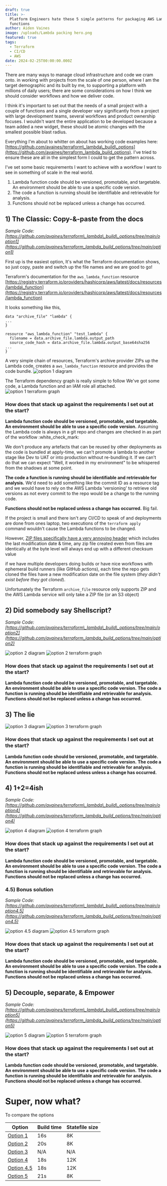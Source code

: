 ```yaml
---
draft: true
title: >-
  Platform Engineers hate these 5 simple patterns for packaging AWS Lambda
  functions
author: Aiden Vaines
image: /uploads/Lambda packing hero.png
featured: true
tags:
  - Terraform
  - CI/CD
  - AWS
date: 2024-02-25T00:00:00.000Z
---
```


There are many ways to manage cloud infrastructure and code we cram onto. in working with projects from the scale of one person, where I am the target demographic and its built by me, to supporting a platform with millions of daily users; there are some considerations on how I think we should consider workflows and how we deliver code.

I think it's important to set out that the needs of a small project with a couple of functions and a single developer vary significantly from a project with large development teams, several workflows and product ownership focuses. I wouldn't want the entire application to be developed because a team added a new widget, these should be atomic changes with the smallest possible blast radius.

Everything I'm about to whitter on about has working code examples here: [https://github.com/avaines/terraform\_lambda\_build\_options](https://github.com/avaines/terraform_lambda_build_options). I've tried to ensure these are all in the simplest form I could to get the pattern across.

I've set some basic requirements I want to achieve with a workflow I want to see in something of scale in the real world.

1. Lambda function code should be versioned, promotable, and targetable. An environment should be able to use a specific code version.
2. The code a function is running should be identifiable and retrievable for analysis.
3. Functions should not be replaced unless a change has occurred.

## 1) The Classic: Copy-&-paste from the docs

*Sample Code: [https://github.com/avaines/terraform\_lambda\_build\_options/tree/main/option1](https://github.com/avaines/terraform_lambda_build_options/tree/main/option1)*

First up is the easiest option, It's what the Terraform documentation shows, so just copy, paste and switch up the file names and we are good to go!

Terraform's documentation for the `aws_lambda_function` resource [https://registry.terraform.io/providers/hashicorp/aws/latest/docs/resources/lambda\_function](https://registry.terraform.io/providers/hashicorp/aws/latest/docs/resources/lambda_function)

It looks something like this,

```hcl
data "archive_file" "lambda" {
...
}

resource "aws_lambda_function" "test_lambda" {
  filename = data.archive_file.lambda.output_path
  source_code_hash = data.archive_file.lambda.output_base64sha256
...
}
```

A very simple chain of resources, Terraform's archive provider ZIPs up the Lambda code, creates a `aws_lambda_function` resource and provides the code bundle.
![option 1 diagram](https://raw.githubusercontent.com/avaines/terraform_lambda_build_options/main/option1/diagram.png)

The Terraform dependency graph is really simple to follow We've got some code, a Lambda function and an IAM role all attached.
![option 1 terraform graph](https://github.com/avaines/terraform_lambda_build_options/raw/main/option1/graph.png)

### How does that stack up against the requirements I set out at the start?

**Lambda function code should be versioned, promotable, and targetable. An environment should be able to use a specific code version.**
Assuming the Lambda code is always in a git repo and changes are checked in as part of the workflow :white\_check\_mark:

We don't produce any artefacts that can be reused by other deployments as the code is bundled at apply-time, we can't promote a lambda to another stage like Dev to UAT or into production without re-bundling it. If we can't do that we can expect "Well, it worked in my environment" to be whispered from the shadows at some point.

**The code a function is running should be identifiable and retrievable for analysis.**
We'd need to add something like the commit ID as a resource tag and we would have to rely on the AWS Lambda 'versioning' to retrieve old versions as not every commit to the repo would be a change to the running code.

**Functions should not be replaced unless a change has occurred.**
Big fail.

If the project is small and there isn't any CI/CD to speak of and deployments are done from ones laptop, two executions of the `terraform apply` command wouldn't cause the Lambda functions to be changed.

However, [ZIP files specifically have a very annoying header](http://en.wikipedia.org/wiki/Zip_%28file_format%29) which includes the last modification date & time, any zip file created even from files are identically at the byte level will always end up with a different checksum value

if we have multiple developers doing builds or have nice workflows with ephemeral build runners (like GitHub actions), each time the repo gets cloned the files have a new modification date on the file system (*they didn't exist before they got cloned*).

Unfortunately the Terraform `archive_file` resource only supports ZIP and the AWS Lambda service will only take a ZIP file (or an S3 object)

## 2) Did somebody say Shellscript?

*Sample Code: [https://github.com/avaines/terraform\_lambda\_build\_options/tree/main/option2](https://github.com/avaines/terraform_lambda_build_options/tree/main/option2)*

![option 2 diagram](https://github.com/avaines/terraform_lambda_build_options/raw/main/option2/diagram.png)
![option 2 terraform graph](https://github.com/avaines/terraform_lambda_build_options/raw/main/option2/graph.png)

### How does that stack up against the requirements I set out at the start?

**Lambda function code should be versioned, promotable, and targetable. An environment should be able to use a specific code version.**
**The code a function is running should be identifiable and retrievable for analysis.**
**Functions should not be replaced unless a change has occurred.**

## 3) The lie

![option 3 diagram](https://github.com/avaines/terraform_lambda_build_options/raw/main/option3/diagram.png)
![option 3 terraform graph](https://github.com/avaines/terraform_lambda_build_options/raw/main/option3/graph.png)

### How does that stack up against the requirements I set out at the start?

**Lambda function code should be versioned, promotable, and targetable. An environment should be able to use a specific code version.**
**The code a function is running should be identifiable and retrievable for analysis.**
**Functions should not be replaced unless unless a change has occurred.**

## 4) 1+2=4ish

*Sample Code: [https://github.com/avaines/terraform\_lambda\_build\_options/tree/main/option4](https://github.com/avaines/terraform_lambda_build_options/tree/main/option4)*

![option 4 diagram](https://github.com/avaines/terraform_lambda_build_options/raw/main/option4/diagram.png)
![option 4 terraform graph](https://github.com/avaines/terraform_lambda_build_options/raw/main/option4/graph.png)

### How does that stack up against the requirements I set out at the start?

**Lambda function code should be versioned, promotable, and targetable. An environment should be able to use a specific code version.**
**The code a function is running should be identifiable and retrievable for analysis.**
**Functions should not be replaced unless a change has occurred.**

### 4.5) Bonus solution

*Sample Code: [https://github.com/avaines/terraform\_lambda\_build\_options/tree/main/option4.5](https://github.com/avaines/terraform_lambda_build_options/tree/main/option4.5)*

![option 4.5 diagram](https://github.com/avaines/terraform_lambda_build_options/raw/main/option4.5/diagram.png)
![option 4.5 terraform graph](https://github.com/avaines/terraform_lambda_build_options/raw/main/option4.5/graph.png)

### How does that stack up against the requirements I set out at the start?

**Lambda function code should be versioned, promotable, and targetable. An environment should be able to use a specific code version.**
**The code a function is running should be identifiable and retrievable for analysis.**
**Functions should not be replaced unless a change has occurred.**

## 5) Decouple, separate, & Empower

*Sample Code: [https://github.com/avaines/terraform\_lambda\_build\_options/tree/main/option5](https://github.com/avaines/terraform_lambda_build_options/tree/main/option5)*

![option 5 diagram](https://github.com/avaines/terraform_lambda_build_options/raw/main/option5/diagram.png)
![option 5 terraform graph](https://github.com/avaines/terraform_lambda_build_options/raw/main/option5/graph.png)

### How does that stack up against the requirements I set out at the start?

**Lambda function code should be versioned, promotable, and targetable. An environment should be able to use a specific code version.**
**The code a function is running should be identifiable and retrievable for analysis.**
**Functions should not be replaced unless a change has occurred.**

# Super, now what?

To compare the options

| Option                                                                                      | Build time | Statefile size |
| ------------------------------------------------------------------------------------------- | ---------- | -------------- |
| [Option 1](https://github.com/avaines/terraform_lambda_build_options/tree/main/option1)     | 16s        | 8K             |
| [Option 2](https://github.com/avaines/terraform_lambda_build_options/tree/main/option2)     | 20s        | 8K             |
| [Option 3](https://github.com/avaines/terraform_lambda_build_options/tree/main/option3)     | N/A        | N/A            |
| [Option 4](https://github.com/avaines/terraform_lambda_build_options/tree/main/option4)     | 18s        | 12K            |
| [Option 4.5](https://github.com/avaines/terraform_lambda_build_options/tree/main/option4.5) | 18s        | 12K            |
| [Option 5](https://github.com/avaines/terraform_lambda_build_options/tree/main/option5)     | 21s        | 8K             |

